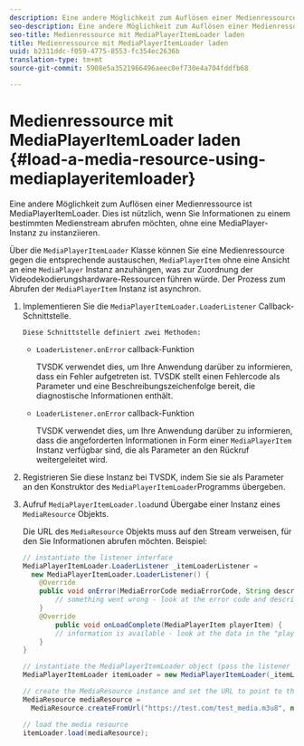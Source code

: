 ```yaml
---
description: Eine andere Möglichkeit zum Auflösen einer Medienressource ist MediaPlayerItemLoader. Dies ist nützlich, wenn Sie Informationen zu einem bestimmten Medienstream abrufen möchten, ohne eine MediaPlayer-Instanz zu instanziieren.
seo-description: Eine andere Möglichkeit zum Auflösen einer Medienressource ist MediaPlayerItemLoader. Dies ist nützlich, wenn Sie Informationen zu einem bestimmten Medienstream abrufen möchten, ohne eine MediaPlayer-Instanz zu instanziieren.
seo-title: Medienressource mit MediaPlayerItemLoader laden
title: Medienressource mit MediaPlayerItemLoader laden
uuid: b2311ddc-f059-4775-8553-fc354ec2636b
translation-type: tm+mt
source-git-commit: 5908e5a3521966496aeec0ef730e4a704fddfb68

---
```



# Medienressource mit MediaPlayerItemLoader laden {#load-a-media-resource-using-mediaplayeritemloader}

Eine andere Möglichkeit zum Auflösen einer Medienressource ist MediaPlayerItemLoader. Dies ist nützlich, wenn Sie Informationen zu einem bestimmten Medienstream abrufen möchten, ohne eine MediaPlayer-Instanz zu instanziieren.

Über die `MediaPlayerItemLoader` Klasse können Sie eine Medienressource gegen die entsprechende austauschen, `MediaPlayerItem` ohne eine Ansicht an eine `MediaPlayer` Instanz anzuhängen, was zur Zuordnung der Videodekodierungshardware-Ressourcen führen würde. Der Prozess zum Abrufen der `MediaPlayerItem` Instanz ist asynchron.

1. Implementieren Sie die `MediaPlayerItemLoader.LoaderListener` Callback-Schnittstelle.

       Diese Schnittstelle definiert zwei Methoden:
   
   * `LoaderListener.onError` callback-Funktion

      TVSDK verwendet dies, um Ihre Anwendung darüber zu informieren, dass ein Fehler aufgetreten ist. TVSDK stellt einen Fehlercode als Parameter und eine Beschreibungszeichenfolge bereit, die diagnostische Informationen enthält.

   * `LoaderListener.onError` callback-Funktion

      TVSDK verwendet dies, um Ihre Anwendung darüber zu informieren, dass die angeforderten Informationen in Form einer `MediaPlayerItem` Instanz verfügbar sind, die als Parameter an den Rückruf weitergeleitet wird.

1. Registrieren Sie diese Instanz bei TVSDK, indem Sie sie als Parameter an den Konstruktor des `MediaPlayerItemLoader`Programms übergeben.
1. Aufruf `MediaPlayerItemLoader.load`und Übergabe einer Instanz eines `MediaResource` Objekts.

   Die URL des `MediaResource` Objekts muss auf den Stream verweisen, für den Sie Informationen abrufen möchten. Beispiel:

   ```java
   // instantiate the listener interface 
   MediaPlayerItemLoader.LoaderListener _itemLoaderListener = 
     new MediaPlayerItemLoader.LoaderListener() { 
       @Override 
       public void onError(MediaErrorCode mediaErrorCode, String description) { 
           // something went wrong - look at the error code and description 
       } 
       @Override 
           public void onLoadComplete(MediaPlayerItem playerItem) { 
           // information is available - look at the data in the "playerItem" object 
       } 
   } 
   
   // instantiate the MediaPlayerItemLoader object (pass the listener as parameter) 
   MediaPlayerItemLoader itemLoader = new MediaPlayerItemLoader(_itemLoaderListener); 
   
   // create the MediaResource instance and set the URL to point to the actual media stream 
   MediaResource mediaResource =  
     MediaResource.createFromUrl("https://test.com/test_media.m3u8", null); 
   
   // load the media resource 
   itemLoader.load(mediaResource); 
   ```

